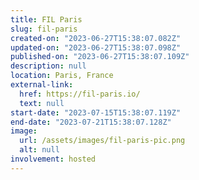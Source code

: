 ```yaml
---
title: FIL Paris
slug: fil-paris
created-on: "2023-06-27T15:38:07.082Z"
updated-on: "2023-06-27T15:38:07.098Z"
published-on: "2023-06-27T15:38:07.109Z"
description: null
location: Paris, France
external-link:
  href: https://fil-paris.io/
  text: null
start-date: "2023-07-15T15:38:07.119Z"
end-date: "2023-07-21T15:38:07.128Z"
image:
  url: /assets/images/fil-paris-pic.png
  alt: null
involvement: hosted
---
```

